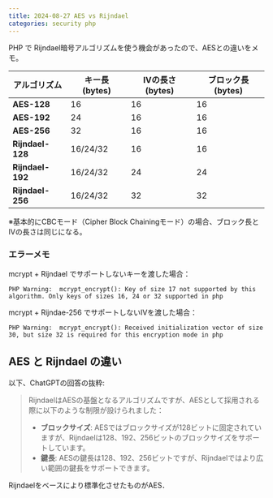 ```yaml
---
title: 2024-08-27 AES vs Rijndael
categories: security php
---
```


PHP で Rijndael暗号アルゴリズムを使う機会があったので、AESとの違いをメモ。

| アルゴリズム  | キー長 (bytes) | IVの長さ (bytes) | ブロック長 (bytes) |
|---------- |------- |------------- | --- |
| **AES-128**         | 16  | 16 | 16 |
| **AES-192**         | 24  | 16 | 16 |
| **AES-256**         | 32  | 16 | 16 |
| **Rijndael-128**    | 16/24/32  | 16 | 16 |
| **Rijndael-192**    | 16/24/32  | 24 | 24 |
| **Rijndael-256**    | 16/24/32  | 32 | 32 |

※基本的にCBCモード（Cipher Block Chainingモード）の場合、ブロック長とIVの長さは同じになる。

### エラーメモ

mcrypt + Rijndael でサポートしないキーを渡した場合：

```
PHP Warning:  mcrypt_encrypt(): Key of size 17 not supported by this algorithm. Only keys of sizes 16, 24 or 32 supported in php
```

mcrypt + Rijndae-256 でサポートしないIVを渡した場合：

```
PHP Warning:  mcrypt_encrypt(): Received initialization vector of size 30, but size 32 is required for this encryption mode in php
```

## AES と Rijndael の違い

以下、ChatGPTの回答の抜粋:

> RijndaelはAESの基盤となるアルゴリズムですが、AESとして採用される際に以下のような制限が設けられました：
> - **ブロックサイズ**: AESではブロックサイズが128ビットに固定されていますが、Rijndaelは128、192、256ビットのブロックサイズをサポートしています。
> - **鍵長**: AESの鍵長は128、192、256ビットですが、Rijndaelではより広い範囲の鍵長をサポートできます。

Rijndaelをベースにより標準化させたものがAES．
